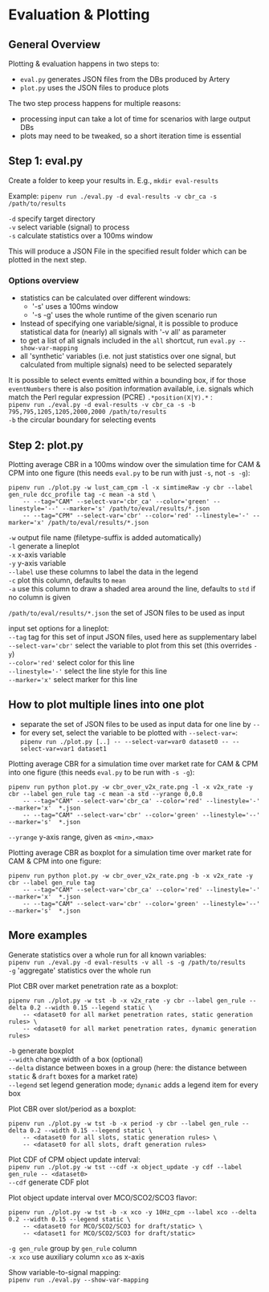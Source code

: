 # Evaluation & Plotting

## General Overview
Plotting & evaluation happens in two steps to:
- `eval.py` generates JSON files from the DBs produced by Artery
- `plot.py` uses the JSON files to produce plots

The two step process happens for multiple reasons:
- processing input can take a lot of time for scenarios with large output DBs
- plots may need to be tweaked, so a short iteration time is essential

## Step 1: eval.py
Create a folder to keep your results in. E.g.,
`mkdir eval-results`

Example:
`pipenv run ./eval.py -d eval-results -v cbr_ca -s /path/to/results`

`-d` specify target directory  
`-v` select variable (signal) to process  
`-s` calculate statistics over a 100ms window  
  
This will produce a JSON File in the specified result folder which can be plotted in the next step.

### Options overview  
- statistics can be calculated over different windows:
  - '-s' uses a 100ms window
  - '-s -g' uses the whole runtime of the given scenario run
- Instead of specifying one variable/signal, it is possible to produce statistical data for (nearly) all signals with '-v all' as parameter
 - to get a list of all signals included in the `all` shortcut, run `eval.py --show-var-mapping`
 - all 'synthetic' variables (i.e. not just statistics over one signal, but calculated from multiple signals) need to be selected separately 

It is possible to select events emitted within a bounding box, if for those `eventNumbers` there is also position information available, i.e. signals which match the Perl regular expression (PCRE) `.*position(X|Y).*` :  
`pipenv run ./eval.py -d eval-results -v cbr_ca -s -b 795,795,1205,1205,2000,2000 /path/to/results`  
`-b` the circular boundary for selecting events

## Step 2: plot.py  
Plotting average CBR in a 100ms window over the simulation time for CAM & CPM into one figure (this needs `eval.py` to be run with just `-s`, not `-s -g`):  
```
pipenv run ./plot.py -w lust_cam_cpm -l -x simtimeRaw -y cbr --label gen_rule dcc_profile tag -c mean -a std \
    -- --tag="CAM" --select-var='cbr_ca' --color='green' --linestyle='--' --marker='s' /path/to/eval/results/*.json
    -- --tag="CPM" --select-var='cbr' --color='red' --linestyle='-' --marker='x' /path/to/eval/results/*.json 
```  
`-w` output file name (filetype-suffix is added automatically)  
`-l` generate a lineplot  
`-x` x-axis variable  
`-y` y-axis variable  
`--label` use these columns to label the data in the legend  
`-c` plot this column, defaults to `mean`  
`-a` use this column to draw a shaded area around the line, defaults to `std` if no column is given  

`/path/to/eval/results/*.json` the set of JSON files to be used as input

input set options for a lineplot:  
`--tag` tag for this set of input JSON files, used here as supplementary label  
`--select-var='cbr'` select the variable to plot from this set (this overrides `-y`)  
`--color='red'` select color for this line  
`--linestyle='-'` select the line style for this line  
`--marker='x'` select marker for this line  


## How to plot multiple lines into one plot
- separate the set of JSON files to be used as input data for one line by `--`
- for every set, select the variable to be plotted with `--select-var=`:  
  `pipenv run ./plot.py [..] -- --select-var=var0 dataset0 -- --select-var=var1 dataset1`

Plotting average CBR for a simulation time over market rate for CAM & CPM into one figure (this needs `eval.py` to be run with `-s -g`):  
```
pipenv run python plot.py -w cbr_over_v2x_rate.png -l -x v2x_rate -y cbr --label gen_rule tag -c mean -a std --yrange 0,0.8
    -- --tag="CAM" --select-var='cbr_ca' --color='red' --linestyle='-' --marker='x'  *.json
    -- --tag="CAM" --select-var='cbr' --color='green' --linestyle='--' --marker='s'  *.json
```
`--yrange` y-axis range, given as `<min>,<max>`

Plotting average CBR as boxplot for a simulation time over market rate for CAM & CPM into one figure:  
```
pipenv run python plot.py -w cbr_over_v2x_rate.png -b -x v2x_rate -y cbr --label gen_rule tag
    -- --tag="CAM" --select-var='cbr_ca' --color='red' --linestyle='-' --marker='x'  *.json
    -- --tag="CAM" --select-var='cbr' --color='green' --linestyle='--' --marker='s'  *.json
```

## More examples

Generate statistics over a whole run for all known variables:  
`pipenv run ./eval.py -d eval-results -v all -s -g /path/to/results`  
`-g` 'aggregate' statistics over the whole run  

Plot CBR over market penetration rate as a boxplot:  
```
pipenv run ./plot.py -w tst -b -x v2x_rate -y cbr --label gen_rule --delta 0.2 --width 0.15 --legend static \
    -- <dataset0 for all market penetration rates, static generation rules> \
    -- <dataset0 for all market penetration rates, dynamic generation rules>
```  
`-b` generate boxplot  
`--width` change width of a box (optional)  
`--delta` distance between boxes in a group (here: the distance between `static` & `draft` boxes for a market rate)  
`--legend` set legend generation mode; `dynamic` adds a legend item for every box  

Plot CBR over slot/period as a boxplot:  
```
pipenv run ./plot.py -w tst -b -x period -y cbr --label gen_rule --delta 0.2 --width 0.15 --legend static \
    -- <dataset0 for all slots, static generation rules> \
    -- <dataset0 for all slots, draft generation rules>
```  

Plot CDF of CPM object update interval:  
`pipenv run ./plot.py -w tst --cdf -x object_update -y cdf --label gen_rule -- <dataset0>`  
`--cdf` generate CDF plot  

Plot object update interval over MCO/SCO2/SCO3 flavor:  
```
pipenv run ./plot.py -w tst -b -x xco -y 10Hz_cpm --label xco --delta 0.2 --width 0.15 --legend static \
    -- <dataset0 for MCO/SCO2/SCO3 for draft/static> \
    -- <dataset1 for MCO/SCO2/SCO3 for draft/static>
```  
`-g gen_rule` group by `gen_rule` column  
`-x xco` use auxiliary column `xco` as x-axis  

Show variable-to-signal mapping:  
`pipenv run ./eval.py --show-var-mapping`  

